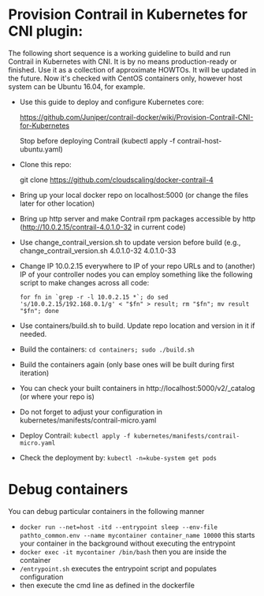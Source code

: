 # Provision Contrail in Kubernetes for CNI plugin:

The following short sequence is a working guideline to build and run Contrail in Kubernetes with CNI.
It is by no means production-ready or finished. Use it as a collection of approximate HOWTOs.
It will be updated in the future.
Now it's checked with CentOS containers only, however host system can be Ubuntu 16.04, for example.

* Use this guide to deploy and configure Kubernetes core:
  
  https://github.com/Juniper/contrail-docker/wiki/Provision-Contrail-CNI-for-Kubernetes
  
  Stop before deploying Contrail (kubectl apply -f contrail-host-ubuntu.yaml)
  
* Clone this repo:
  
  git clone https://github.com/cloudscaling/docker-contrail-4

* Bring up your local docker repo on localhost:5000 (or change the files later for other location)

* Bring up http server and make Contrail rpm packages accessible by http (http://10.0.2.15/contrail-4.0.1.0-32 in current code)

* Use change_contrail_version.sh to update version before build (e.g., change_contrail_version.sh 4.0.1.0-32 4.0.1.0-33

* Change IP 10.0.2.15 everywhere to IP of your repo URLs and to (another) IP of your controller nodes
  you can employ something like the following script to make changes across all code:
  
  ```for fn in `grep -r -l 10.0.2.15 *`; do sed 's/10.0.2.15/192.168.0.1/g' < "$fn" > result; rm "$fn"; mv result "$fn"; done```

* Use containers/build.sh to build. Update repo location and version in it if needed.

* Build the containers: ```cd containers; sudo ./build.sh```

* Build the containers again (only base ones will be built during first iteration)

* You can check your built containers in http://localhost:5000/v2/_catalog (or where your repo is)

* Do not forget to adjust your configuration in kubernetes/manifests/contrail-micro.yaml

* Deploy Contrail:
  ```kubectl apply -f kubernetes/manifests/contrail-micro.yaml```

* Check the deployment by:
  ```kubectl -n=kube-system get pods```

# Debug containers
You can debug particular containers in the following manner

* ```docker run --net=host -itd --entrypoint sleep --env-file pathto_common.env --name mycontainer container_name 10000```
  this starts your container in the background without executing the entrypoint
* ```docker exec -it mycontainer /bin/bash```
  then you are inside the container
* ```/entrypoint.sh```
  executes the entrypoint script and populates configuration
* then execute the cmd line as defined in the dockerfile
